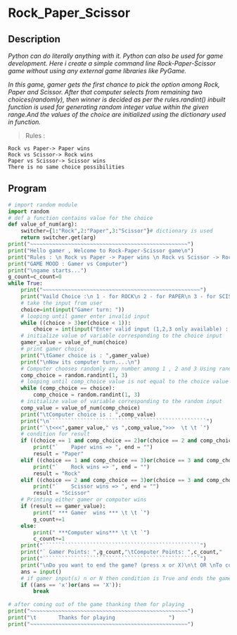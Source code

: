 # Rock_Paper_Scissor
## Description
*Python can do literally anything with it. Python can also be used for game development. Here i create a simple command line Rock-Paper-Scissor game without using any external game libraries like PyGame.*

*In this game, gamer gets the first chance to pick the option among Rock, Paper and Scissor. After that computer selects from remaining two choices(randomly), then winner is decided as per the rules.randint() inbuilt function is used for generating random integer value within the given range.And the values of the choice are initialized using the dictionary used in function.*

> Rules :
```
Rock vs Paper-> Paper wins
Rock vs Scissor-> Rock wins
Paper vs Scissor-> Scissor wins
There is no same choice possibilities 
```
## Program
```python
# import random module 
import random 
# def a function contains value for the choice 
def value_of_num(arg):
    switcher={1:"Rock",2:"Paper",3:"Scissor"}# dictionary is used
    return switcher.get(arg)
print("~~~~~~~~~~~~~~~~~~~~~~~~~~~~~~~~~~~~~~~~~~~~~~~~~~")
print("Hello gamer , Welcome to Rock-Paper-Scissor game\n")
print("Rules : \n Rock vs Paper -> Paper wins \n Rock vs Scissor -> Rock wins \n Paper vs Scissor -> Scissor wins \n There is no same choice possibilities \n") 
print("GAME MOOD : Gamer vs Computer")
print("\ngame starts...")
g_count=c_count=0
while True:
    print("~~~~~~~~~~~~~~~~~~~~~~~~~~~~~~~~~~~~~~~~~~~~~~~~~~")
    print("Vaild Choice :\n 1 - for ROCK\n 2 - for PAPER\n 3 - for SCISSOR")
    # take the input from user 
    choice=int(input("Gamer turn: "))
    # looping until gamer enter invalid input 
    while ((choice > 3)or(choice < 1)): 
        choice = int(input("Enter valid input (1,2,3 only available) : ")) 
    # initialize value of variable corresponding to the choice input 
    gamer_value = value_of_num(choice)
    # print gamer choice  
    print("\tGamer choice is : ",gamer_value) 
    print("\nNow its computer turn....\n") 
    # Computer chooses randomly any number among 1 , 2 and 3 Using randint method of random module 
    comp_choice = random.randint(1, 3)   
    # looping until comp_choice value is not equal to the choice value 
    while (comp_choice == choice): 
        comp_choice = random.randint(1, 3) 
    # initialize value of variable corresponding to the random input 
    comp_value = value_of_num(comp_choice)
    print("\tComputer choice is : ",comp_value)
    print("\n``````````````````````````````````````````````````")
    print("`\t<<<",gamer_value," vs ",comp_value,">>>  \t \t `") 
    # condition for result
    if ((choice == 1 and comp_choice == 2)or(choice == 2 and comp_choice ==1 )): 
        print("`    Paper wins => ", end = "") 
        result = "Paper"
    elif ((choice == 1 and comp_choice == 3)or(choice == 3 and comp_choice == 1)): 
        print("`    Rock wins => ", end = "") 
        result = "Rock"
    elif ((choice == 2 and comp_choice == 3)or(choice == 3 and comp_choice == 2)):
        print("`    Scissor wins => ", end = "") 
        result = "Scissor"
    # Printing either gamer or computer wins 
    if (result == gamer_value):
        print(" *** Gamer  wins *** \t \t `") 
        g_count+=1
    else: 
        print(" ***Computer wins*** \t \t `")
        c_count+=1
    print("``````````````````````````````````````````````````")      
    print("` Gamer Points: ",g_count,"\tComputer Points: ",c_count,"     `")
    print("``````````````````````````````````````````````````")
    print("\nDo you want to end the game? (press x or X)\n\t OR \nTo continue press any.... ") 
    ans = input()
    # if gamer input(s) n or N then condition is True and ends the game 
    if ((ans == 'x')or(ans == 'X')): 
        break
      
# after coming out of the game thanking them for playing
print("~~~~~~~~~~~~~~~~~~~~~~~~~~~~~~~~~~~~~~~~~~~~~~~~~~")
print("\t       Thanks for playing                 ")
print("~~~~~~~~~~~~~~~~~~~~~~~~~~~~~~~~~~~~~~~~~~~~~~~~~~")
```
